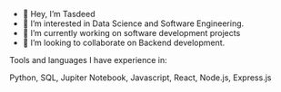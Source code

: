 - 👋 Hey, I’m Tasdeed
- 👀 I’m interested in Data Science and Software Engineering.
- 🌱 I’m currently working on software development projects
- 💞️ I’m looking to collaborate on Backend development.


<!---
TAA-DSA/TAA-DSA is a ✨ special ✨ repository because its `README.md` (this file) appears on your GitHub profile.
You can click the Preview link to take a look at your changes.
--->

Tools and languages I have experience in:

Python, SQL, Jupiter Notebook, Javascript, React, Node.js, Express.js

